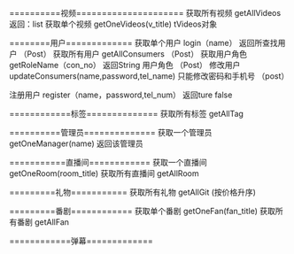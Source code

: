 ==========视频=====================
获取所有视频    getAllVideos              返回：list<TVideos>
获取单个视频    getOneVideos(v_title)            tVideos对象


========用户=============
获取单个用户   login（name）    返回所查找用户         （Post）
获取所有用户   getAllConsumers       			           （Post）
获取用户角色   getRoleName（con_no）   返回String 用户角色       （Post）
修改用户         updateConsumers(name,password,tel_name)   只能修改密码和手机号   （post）

注册用户      register（name，password,tel_num）  返回ture            false


============标签==============
获取所有标签    getAllTag


==========管理员==============
获取一个管理员   getOneManager(name)    返回该管理员

===========直播间============
获取一个直播间   getOneRoom(room_title) 
获取所有直播间   getAllRoom

=========礼物===========
获取所有礼物  getAllGit      (按价格升序)

=========番剧============
获取单个番剧  getOneFan(fan_title)
获取所有番剧  getAllFan

============弹幕=============


